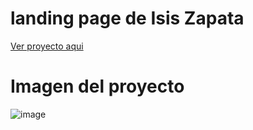 # landing page de Isis Zapata

[Ver proyecto aqui](https://isinicolle.github.io/landing/)

# Imagen del proyecto

![image](https://user-images.githubusercontent.com/92564676/187595944-04e127ce-3288-468c-9130-f97532ed3cb2.png)

